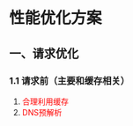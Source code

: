 # 性能优化方案

## 一、请求优化

### 1.1 请求前（主要和缓存相关）

1. <font color="#f00">合理利用缓存</font>
2. <font color="#f00">DNS预解析</font>